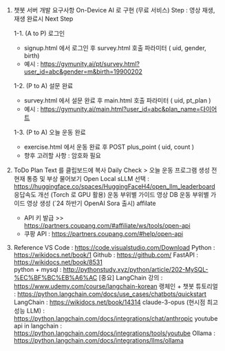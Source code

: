1. 챗봇 서버 개발 요구사항
   On-Device AI 로 구현 (무료 서비스)
   Step : 영상 재생, 재생 완료시 Next Step

   1-1. (A to P) 로그인

   - signup.html 에서 로그인 후 survey.html 호출 파라미터 ( uid, gender, birth)
   - 예시 : https://gymunity.ai/pt/survey.html?user_id=abc&gender=m&birth=19900202

   1-2. (P to A) 설문 완료

   - survey.html 에서 설문 완료 후 main.html 호출 파라미터 ( uid, pt_plan )
   - 예시 : https://gymunity.ai/main.html?user_id=abc&plan_name=다이어트

   1-3. (P to A) 오늘 운동 완료

   - exercise.html 에서 운동 완료 후 POST plus_point ( uid, count )
   - 향후 고려할 사항 : 암호화 필요

2. ToDo
   Plan Text 를 클립보드에 복사
   Daily Check > 오늘 운동 프로그램 생성 전 현재 통증 및 부상 물어보기
   Open Local sLLM 선택 : https://huggingface.co/spaces/HuggingFaceH4/open_llm_leaderboard
   응답속도 개선 (Torch 로 GPU 활용)
   운동 부위별 가이드 영상 DB
   운동 부위별 가이드 영상 생성 (`24 하반기 OpenAI Sora 출시)
   affilate

   - API 키 발급 >> https://partners.coupang.com/#affiliate/ws/tools/open-api
   - 쿠팡 API : https://partners.coupang.com/#help/open-api

3. Reference
   VS Code : https://code.visualstudio.com/Download
   Python : https://wikidocs.net/book/1
   Github : https://github.com/
   FastAPI : https://wikidocs.net/book/8531  
   python + mysql : http://pythonstudy.xyz/python/article/202-MySQL-%EC%BF%BC%EB%A6%AC
   [중요] LangChain 강의 : https://www.udemy.com/course/langchain-korean
   랭체인 + 챗봇 튜토리얼 : https://python.langchain.com/docs/use_cases/chatbots/quickstart
   LangChain : https://wikidocs.net/book/14314
   claude-3-opus (현시점 최고성능 LLM) : https://python.langchain.com/docs/integrations/chat/anthropic
   youtube api in langchain : https://python.langchain.com/docs/integrations/tools/youtube
   Ollama : https://python.langchain.com/docs/integrations/llms/ollama
